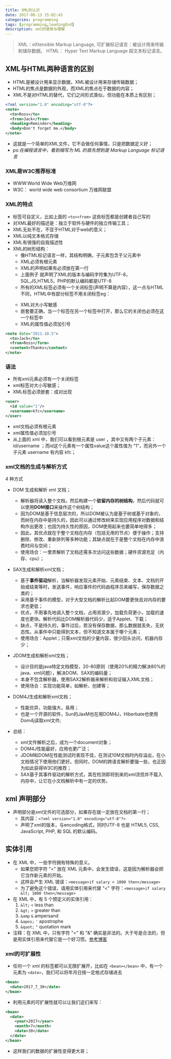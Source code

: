 ```yaml
---
title: XML的认识
date: 2017-06-13 15:02:43
categories: programming
tags: [programming,leadingEnd]
description: xml的使用与理解
---
```


> XML：eXtensible Markup Language, 可扩展标记语言：被设计用来传输和储存数据。
> HTML： Hyper Text Markup Language 超文本标记语言。

## XML与HTML两种语言的区别

- HTML是被设计用来显示数据，XML被设计用来存储传输数据；
- HTML的焦点是数据的外观，而XML的焦点在于数据的内容；
- XML不是对HTML的替代，它们之间形式类似，但功能在本质上有区别；

```xml
<?xml version="1.0" encoding="utf-8"?>
<note>
  <to>Ross</to>
  <from>Jack</from>
  <heading>Reminder</heading>
  <body>Don't forget me.</body>
</note>
```

- 这就是一个简单的XML文件，它不会做任何事情，只是把数据定义好；
- *ps:在编程语言中，看到缩写为 ML 的首先想到是 Markup Language 标记语言*

### XML是W3C推荐标准

- WWW:World Wide Web万维网
- W3C： world wide web consortium 万维网联盟

### XML的特点

- 标签可自定义，比如上面的 `<to><from>` 这些标签都是创建者自己写的
- 对XML最好的描述是：独立于软件与硬件的独立传输工具；
- XML无处不在，不亚于HTML对于web的意义；
- XML以纯文本格式存储
- XML有很强的自我描述性
- XML的树形结构：
  - 像HTML标记语言一样，其结构明确，子元素包含于父元素中
  - XML必须有根元素
  - XML的声明如果有必须放在第一行
  - 上面例子 就声明了XML的版本与编码字符集为UTF-8，SQL,JS,HTML5，PHP的默认编码都是UTF-8
  - 所有的XML标签必须有一个关闭标签(声明不算是内容），这一点与HTML不同，HTML中有部分标签不用关闭标签eg：<br><p>
  - XML对大小写敏感
  - 嵌套要正确，当一个标签在另一个标签中打开，那么它的关闭也必须在这一个标签中
  - XML的属性值必须加引号

```xml
<note date="2011.10.5">
  <to>Jack</to>
  <from>Ross</form>
  <content>Thanks</content>
</note>
```

### 语法

- 所有xml元素必须有一个关闭标签
- xml标签对大小写敏感；
- XML标签必须嵌套：成对出现

```xml
<user>
  <id value="1"/>
  <username>kfc</username>
</user>
```

- xml文档必须有根元素
- xml属性值必须加引号
- 从上面的 xml 中，我们可以看到根元素是 user ，其中又有两个子元素： id/username ；而id这个元素有一个属性value这个属性值为 “1”，而另外一个子元素 username 有内容 kfc；

### xml文档的生成与解析方式

4 种方式

- DOM 生成和解析 xml 文档；
  - 解析器将读入整个文档，然后构建一个**驻留内存的树结构**，然后代码就可以使用**DOM接口**来操作这个树结构；
  - 因为DOM是基于信息层次的，所以DOM被认为是基于树或基于对象的，而树在内存中是持久的，因此可以通过修改树来实现应用程序对数据和结构作出更改；也因为持久性的原因，DOM使用起来也要简单地得多；
  - 因此，其优点就在于整个文档在内存（包括无用的节点）便于操作；支持删除、修改、重新排列等多种功能；其缺点就在于是整个文档在内存中浪费时间与空间；
  - 使用场合：一里弄解析了文档还需多次访问这些数据；硬件资源充足（内存、cpu）；
- SAX生成和解析xml文档；
  - 基于**事件驱动**解析，当解析器发现元素开始、元素结束、文本、文档的开始或结束等时，发送事件，响应事件的代码由程序员来编写，保存数据之类的；
  - 采用基于事件的模型，对于大型文档的解析比起DOM要更快且对内存的要求也更低；
  - 优点，不用事先地调入整个文档，占用资源少，加载负荷更小，加载的速度也更快。解析代码比DOM解析器代码少，适于Applet、下载；
  - 缺点，不是持久的，事件过后，若没有保存数据，那么数据就丢失，无状态性。从事件中只能得到文本，但不知道文本属于哪个元素；
  - 使用场合：Applet；只需xml文档的少量内容，很少回头访问，机器内存少；
- JDOM生成和解析xml文档；
  - 设计目的是java特定文档模型，20-80原则（使用20%的精力解决80%的java、xml问题），解决DOM、SAX的编码量；
  - 本身不包含解析器，使用SAX2解析器来解析和验证输入XML文档；
  - 使用场合：实现功能简单，如解析、创建等；
- DOM4J生成和解析xml文档；
  - 性能优异，功能强大，易用；
  - 也是一个开源的软件，Sun的JaxM也在用DOM4J，Hiberbate也使用Dom4j读取xml文件;

- 总结：
  - xml文件解析之后，成为一个document对象；
  - DOM4J性能最好，应用也更广泛；
  - JDOM和DOM在性能测试时表现不佳，在测试10M文档时内存溢出，在小文档情况下使用他们更好。但同时，DOM的跨语言解析要强一些，也正因为如此获得W3C的推荐；
  - SAX基于其事件驱动的解析方式，其在检测即将到来的xml流但并不载入内存中，让它在小文档解析中有一定的优势。

## xml 声明部分

- 声明部分是xml文件的可选部分，如果存在就一定放在文档的第一行；
  - 其内容：`<?xml version="1.0" encoding="utf-8"?>`
  - 声明了xml的版本，与encoding格式，同时UTF-8 也是 HTML5, CSS, JavaScript, PHP, 和 SQL 的默认编码。

## 实体引用

- 在 XML 中，一些字符拥有特殊的意义。
  - 如果您把字符 "<" 放在 XML 元素中，会发生错误，这是因为解析器会把它当作新元素的开始。
  - 这样会产生 XML 错误：`<message>if salary < 1000 then</message>`
  - 为了避免这个错误，请用实体引用来代替 "<" 字符：`<message>if salary &lt; 1000 then</message>`
- 在 XML 中，有 5 个预定义的实体引用：
  1. `&lt;` `<` less than
  2. `&gt;` `>` greater than
  3. `&amp` `&` ampersand
  4. `&apos;` `'` apostrophe
  5. `&quot;` `"` quotation mark
- 注释：在 XML 中，只有字符 "<" 和 "&" 确实是非法的。大于号是合法的，但是用实体引用来代替它是一个好习惯。[参考博客](http://www.runoob.com/xml/xml-syntax.html "参考的菜鸟教程")

### xml的可扩展性

- 任何一个 xml 的标签都可以无限扩展开，比如在 `<bean></bean>` 中，有一个元素为 `<date>`，我们可以将年月日按一定格式存储进去

```xml
<bean>
  <date>2017_7_30</date>
</bean>
```

- 利用元素的可扩展性就可以让我们这们来写：

```xml
<bean>
  <date>
    <year>2017</year>
    <month>7</month>
    <date>30</date>
  </date>
</bean>
```

- 这样我们的数据的扩展性变得更大哥；
